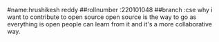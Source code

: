 #name:hrushikesh reddy
##rollnumber :220101048
##branch :cse
why i want to contribute to open source
open source is the way to go as everything is open people can learn from it and it's a more collaborative way.
